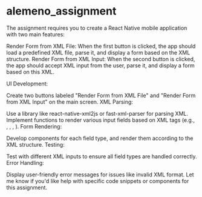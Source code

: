 # alemeno_assignment

The assignment requires you to create a React Native mobile application with two main features:

Render Form from XML File: When the first button is clicked, the app should load a predefined XML file, parse it, and display a form based on the XML structure.
Render Form from XML Input: When the second button is clicked, the app should accept XML input from the user, parse it, and display a form based on this XML.


UI Development:

Create two buttons labeled "Render Form from XML File" and "Render Form from XML Input" on the main screen.
XML Parsing:

Use a library like react-native-xml2js or fast-xml-parser for parsing XML.
Implement functions to render various input fields based on XML tags (e.g., <textField>, <dateField>, <radioButton>, <drawingField>).
Form Rendering:

Develop components for each field type, and render them according to the XML structure.
Testing:

Test with different XML inputs to ensure all field types are handled correctly.
Error Handling:

Display user-friendly error messages for issues like invalid XML format.
Let me know if you'd like help with specific code snippets or components for this assignment.
